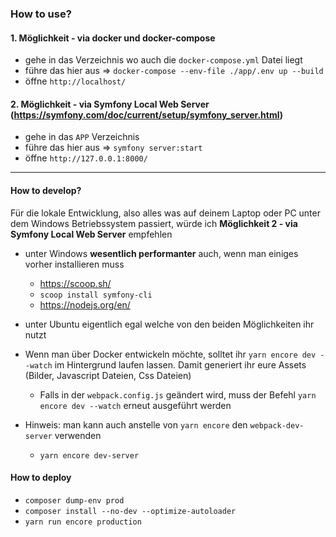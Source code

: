 ### How to use?

#### 1. Möglichkeit - via docker und docker-compose
- gehe in das Verzeichnis wo auch die `docker-compose.yml` Datei liegt
- führe das hier aus => `docker-compose --env-file ./app/.env up --build`
- öffne `http://localhost/`

#### 2. Möglichkeit - via Symfony Local Web Server (https://symfony.com/doc/current/setup/symfony_server.html)
- gehe in das `APP` Verzeichnis
- führe das hier aus => `symfony server:start`
- öffne `http://127.0.0.1:8000/`

-----

#### How to develop?
Für die lokale Entwicklung, also alles was auf deinem Laptop oder PC unter dem Windows Betriebssystem passiert,
würde ich **Möglichkeit 2 - via Symfony Local Web Server** empfehlen
- unter Windows **wesentlich performanter** auch, wenn man einiges vorher installieren muss
  - https://scoop.sh/
  - `scoop install symfony-cli`
  - https://nodejs.org/en/
- unter Ubuntu eigentlich egal welche von den beiden Möglichkeiten ihr nutzt


- Wenn man über Docker entwickeln möchte, solltet ihr `yarn encore dev --watch` im Hintergrund
laufen lassen. Damit generiert ihr eure Assets (Bilder, Javascript Dateien, Css Dateien)
    - Falls in der `webpack.config.js` geändert wird, muss der Befehl `yarn encore dev --watch` erneut ausgeführt werden
- Hinweis: man kann auch anstelle von `yarn encore` den `webpack-dev-server` verwenden
  - `yarn encore dev-server`

#### How to deploy
- `composer dump-env prod`
- `composer install --no-dev --optimize-autoloader`
- `yarn run encore production`